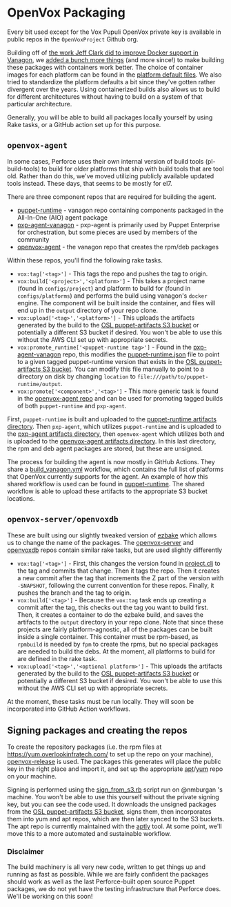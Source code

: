 # OpenVox Packaging

Every bit used except for the Vox Pupuli OpenVox private key is available in public repos in the `OpenVoxProject` Github org.

Building off of [the work Jeff Clark did to improve Docker support in Vanagon](https://github.com/ospuppet/vanagon), we [added a bunch more things](https://github.com/openvoxproject/vanagon/commit/f439446bfc885bde34da8d3b32f28ab1f72bd6d3) (and more since!) to make building these packages with containers work better. The choice of container images for each platform can be found in the [platform default files](https://github.com/OpenVoxProject/vanagon/tree/main/lib/vanagon/platform/defaults). We also tried to standardize the platform defaults a bit since they've gotten rather divergent over the years. Using containerized builds also allows us to build for different architectures without having to build on a system of that particular architecture.

Generally, you will be able to build all packages locally yourself by using Rake tasks, or a GitHub action set up for this purpose.

## `openvox-agent`

In some cases, Perforce uses their own internal version of build tools (pl-build-tools) to build for older platforms that ship with build tools that are tool old.  Rather than do this, we've moved utilizing publicly available updated tools instead. These days, that seems to be mostly for el7.

There are three component repos that are required for building the agent.
* [puppet-runtime](https://github.com/openvoxproject/puppet-runtime) - vanagon repo containing components packaged in the All-In-One (AIO) agent package
* [pxp-agent-vanagon](https://github.com/openvoxproject/pxp-agent-vanagon) - pxp-agent is primarily used by Puppet Enterprise for orchestration, but some pieces are used by members of the community
* [openvox-agent](https://github.com/openvoxproject/openvox-agent) - the vanagon repo that creates the rpm/deb packages

Within these repos, you'll find the following rake tasks.

* `vox:tag['<tag>']` - This tags the repo and pushes the tag to origin.
* `vox:build['<project>','<platform>']` - This takes a project name (found in `configs/project`) and platform to build for (found in `configs/platforms`) and performs the build using vanagon's `docker` engine. The component will be built inside the container, and files will end up in the `output` directory of your repo clone.
* `vox:upload['<tag>','<platform>']` - This uploads the artifacts generated by the build to the [OSL puppet-artifacts S3 bucket](https://artifacts.overlookinfratech.com) or potentially a different S3 bucket if desired. You won't be able to use this without the AWS CLI set up with appropriate secrets.
* `vox:promote_runtime['<puppet-runtime tag>']` - Found in the [pxp-agent-vanagon](https://github.com/OpenVoxProject/pxp-agent-vanagon) repo, this modifies the [puppet-runtime.json](https://github.com/OpenVoxProject/pxp-agent-vanagon/blob/main/configs/components/puppet-runtime.json) file to point to a given tagged puppet-runtime version that exists in the [OSL puppet-artifacts S3 bucket](https://artifacts.overlookinfratech.com). You can modify this file manually to point to a directory on disk by changing `location` to `file:///path/to/puppet-runtime/output`.
* `vox:promote['<component>','<tag>']` - This more generic task is found in the [openvox-agent repo](https://github.com/OpenVoxProject/openvox-agent/blob/main/tasks/promote.rake) and can be used for promoting tagged builds of both `puppet-runtime` and `pxp-agent`.

First, `puppet-runtime` is built and uploaded to the [puppet-runtime artifacts directory](https://artifacts.overlookinfratech.com/#puppet-runtime/). Then `pxp-agent`, which utilizes `puppet-runtime` and is uploaded to the [pxp-agent artifacts directory](https://artifacts.overlookinfratech.com/#pxp-agent/), then `openvox-agent` which utilizes both and is uploaded to the [openvox-agent artifacts directory](https://artifacts.overlookinfratech.com/#openvox-agent/). In this last directory, the rpm and deb agent packages are stored, but these are unsigned.

The process for building the agent is now mostly in GitHub Actions. They share a [build_vanagon.yml](https://github.com/OpenVoxProject/shared-actions/blob/main/.github/workflows/build_vanagon.yml) workflow, which contains the full list of platforms that OpenVox currently supports for the agent. An example of how this shared workflow is used can be found in [puppet-runtime](https://github.com/OpenVoxProject/puppet-runtime/blob/main/.github/workflows/build.yml). The shared workflow is able to upload these artifacts to the appropriate S3 bucket locations.

## `openvox-server/openvoxdb`

These are built using our slightly tweaked version of [ezbake](https://github.com/openvoxproject/ezbake) which allows us to change the name of the packages.
The [openvox-server](https://github.com/openvoxproject/openvox-server) and [openvoxdb](https://github.com/openvoxproject/openvoxdb) repos contain similar rake tasks, but are used slightly differently

* `vox:tag['<tag>']` - First, this changes the version found in [project.clj](https://github.com/OpenVoxProject/openvox-server/blob/0b234826d3df19c760d33460ef0ea1852da01eb4/project.clj#L1) to the tag and commits that change. Then it tags the repo. Then it creates a new commit after the tag that increments the Z part of the version with `-SNAPSHOT`, following the current convention for these repos. Finally, it pushes the branch and the tag to origin.
* `vox:build['<tag>']` - Because the `vox:tag` task ends up creating a commit after the tag, this checks out the tag you want to build first. Then, it creates a container to do the ezbake build, and saves the artifacts to the `output` directory in your repo clone. Note that since these projects are fairly platform-agnostic, all of the packages can be built inside a single container. This container must be rpm-based, as `rpmbuild` is needed by `fpm` to create the rpms, but no special packages are needed to build the debs. At the moment, all platforms to build for are defined in the rake task.
* `vox:upload['<tag>','<optional platform>']` - This uploads the artifacts generated by the build to the [OSL puppet-artifacts S3 bucket](https://artifacts.overlookinfratech.com) or potentially a different S3 bucket if desired. You won't be able to use this without the AWS CLI set up with appropriate secrets.

At the moment, these tasks must be run locally. They will soon be incorporated into GitHub Action workflows.

## Signing packages and creating the repos

To create the repository packages (i.e. the rpm files at https://yum.overlookinfratech.com/ to set up the repo on your machine), [openvox-release](https://github.com/openvoxproject/openvox-release) is used. The packages this generates will place the public key in the right place and import it, and set up the appropriate [apt](https://apt.overlookinfratech.com)/[yum](https://yum.overlookinfratech.com) repo on your machine.

Signing is performed using the [sign_from_s3.rb](https://github.com/OpenVoxProject/misc/blob/main/signing/sign_from_s3.rb) script run on @nmburgan 's machine. You won't be able to use this yourself without the private signing key, but you can see the code used. It downloads the unsigned packages from the [OSL puppet-artifacts S3 bucket](https://artifacts.overlookinfratech.com), signs them, then incorporates them into yum and apt repos, which are then later synced to the S3 buckets. The apt repo is currently maintained with the [aptly](https://www.aptly.info/) tool. At some point, we'll move this to a more automated and sustainable workflow.

### Disclaimer

The build machinery is all very new code, written to get things up and running as fast as possible. While we are fairly confident the packages should work as well as the last Perforce-built open source Puppet packages, we do not yet have the testing infrastructure that Perforce does. We'll be working on this soon!
